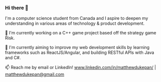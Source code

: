 ### Hi there 👋

I'm a computer science student from Canada and I aspire to deepen my understanding in various areas of technology & product development.

🔭 I'm currently working on a C++ game project based off the strategy game Risk.

🌱 I'm currently aiming to improve my web development skills by learning frameworks such as ReactJS/Angular, and building RESTful APIs with Java and C#.

📫 Reach me by email or LinkedIn! www.linkedin.com/in/matthewdukepan/ | matthewdukepan@gmail.com

<!--[![Top Langs](https://github-readme-stats.vercel.app/api/top-langs/?username=fryingpannn&layout=compact&hide=tex)](https://github.com/anuraghazra/github-readme-stats)-->

<!--
**Fryingpannn/Fryingpannn** is a ✨ _special_ ✨ repository because its `README.md` (this file) appears on your GitHub profile.

Here are some ideas to get you started:

- 🔭 I’m currently working on ...
- 🌱 I’m currently learning ...
- 👯 I’m looking to collaborate on ...
- 🤔 I’m looking for help with ...
- 💬 Ask me about ...
- 📫 How to reach me: ...
- 😄 Pronouns: ...
- ⚡ Fun fact: ...
-->
